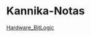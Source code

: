 # Kannika-Notas

[Hardware_BitLogic](https://kannikakabilar.github.io/Kannika-Notas/Hardware_BitLogic.txt)
